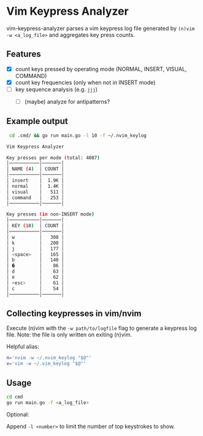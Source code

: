 # Vim Keypress Analyzer

vim-keypress-analyzer parses a vim keypress log file generated by `(n)vim -w <a_log_file>` and aggregates key press counts.

## Features

- [x] count keys pressed by operating mode (NORMAL, INSERT, VISUAL, COMMAND)
- [x] count key frequencies (only when not in INSERT mode)
- [ ] key sequence analysis (e.g. `jjj`)
  - [ ] (maybe) analyze for antipatterns?


## Example output

```sh
 cd .cmd/ && go run main.go -l 10 -f ~/.nvim_keylog

Vim Keypress Analyzer

Key presses per mode (total: 4087)
│───────────│───────│
│ NAME (4)  │ COUNT │
│───────────│───────│
│ insert    │  1.9K │
│ normal    │  1.4K │
│ visual    │   511 │
│ command   │   253 │
│───────────│───────│

Key presses (in non-INSERT mode)
│───────────│───────│
│ KEY (10)  │ COUNT │
│───────────│───────│
│ w         │   308 │
│ k         │   200 │
│ j         │   177 │
│ <space>   │   165 │
│ b         │   140 │
│ �         │    86 │
│ d         │    63 │
│ e         │    62 │
│ <esc>     │    61 │
│ c         │    54 │
│───────────│───────│
```


## Collecting keypresses in vim/nvim

Execute (n)vim with the `-w path/to/logfile` flag to generate a keypress log file. Note: the file is only written on exiting (n)vim.

Helpful alias:

```sh
n='nvim -w ~/.nvim_keylog "$@"'
v='vim -w ~/.vim_keylog "$@"'
```

## Usage

```sh
cd cmd
go run main.go -f <a_log_file>
```

Optional:

Append `-l <number>` to limit the number of top keystrokes to show.

